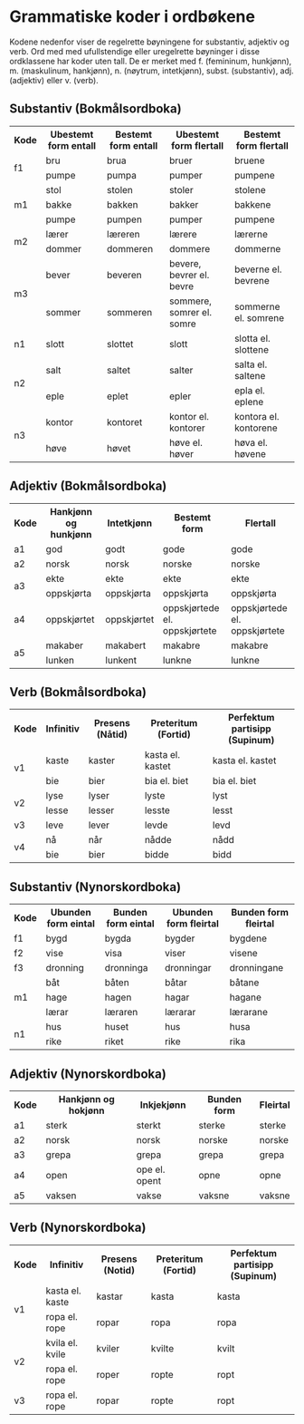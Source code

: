 # Grammatiske koder i ordbøkene
Kodene nedenfor viser de regelrette bøyningene for substantiv, adjektiv og verb. Ord med med ufullstendige eller uregelrette bøyninger i disse ordklassene har koder uten tall. De er merket med f. (femininum, hunkjønn), m. (maskulinum, hankjønn), n. (nøytrum, intetkjønn), subst. (substantiv), adj. (adjektiv) eller v. (verb).

## Substantiv (Bokmålsordboka)
<table class="table table-bordered">
              <tbody>
                <tr>
                  <th>Kode</th>
                  <th>Ubestemt form entall</th>
                  <th>Bestemt form entall</th>
                  <th>Ubestemt form flertall</th>
                  <th>Bestemt form flertall</th>
                </tr>
                <tr>
                  <td rowspan="2">f1</td>
                  <td>bru</td>
                  <td>brua</td>
                  <td>bruer</td>
                  <td>bruene</td>
                </tr>
                <tr>
                  <td>pumpe</td>
                  <td>pumpa</td>
                  <td>pumper</td>
                  <td>pumpene</td>
                </tr>
                <tr>
                  <td rowspan="3">m1</td>
                  <td>stol</td>
                  <td>stolen</td>
                  <td>stoler</td>
                  <td>stolene</td>
                </tr>
                <tr>
                  <td>bakke</td>
                  <td>bakken</td>
                  <td>bakker</td>
                  <td>bakkene</td>
                </tr>
                <tr>
                  <td>pumpe</td>
                  <td>pumpen</td>
                  <td>pumper</td>
                  <td>pumpene</td>
                </tr>
                <tr>
                  <td rowspan="2">m2</td>
                  <td>lærer</td>
                  <td>læreren</td>
                  <td>lærere</td>
                  <td>lærerne</td>
                </tr>
                <tr>
                  <td>dommer</td>
                  <td>dommeren</td>
                  <td>dommere</td>
                  <td>dommerne</td>
                </tr>
                <tr>
                  <td rowspan="2">m3</td>
                  <td>bever</td>
                  <td>beveren</td>
                  <td>bevere, bevrer el. bevre</td>
                  <td>beverne el. bevrene</td>
                </tr>
                <tr>
                  <td>sommer</td>
                  <td>sommeren</td>
                  <td>sommere, somrer el. somre</td>
                  <td>sommerne el. somrene</td>
                </tr>
                <tr>
                  <td>n1</td>
                  <td>slott</td>
                  <td>slottet</td>
                  <td>slott</td>
                  <td>slotta el. slottene</td>
                </tr>
                <tr>
                  <td rowspan="2">n2</td>
                  <td>salt</td>
                  <td>saltet</td>
                  <td>salter</td>
                  <td>salta el. saltene</td>
                </tr>
                <tr>
                  <td>eple</td>
                  <td>eplet</td>
                  <td>epler</td>
                  <td>epla el. eplene</td>
                </tr>
                <tr>
                  <td rowspan="2">n3</td>
                  <td>kontor</td>
                  <td>kontoret</td>
                  <td>kontor el. kontorer</td>
                  <td>kontora el. kontorene</td>
                </tr>
                <tr>
                  <td>høve</td>
                  <td>høvet</td>
                  <td>høve el. høver</td>
                  <td>høva el. høvene</td>
                </tr>
              </tbody>
            </table>

## Adjektiv (Bokmålsordboka)
 <table class="table table-bordered">
<tbody>
<tr>
    <th>Kode</th>
    <th>Hankjønn og hunkjønn</th>
    <th>Intetkjønn</th>
    <th>Bestemt form</th>
    <th>Flertall</th>
</tr>
<tr>
    <td>a1</td>
    <td>god</td>
    <td>godt</td>
    <td>gode</td>
    <td>gode</td>
</tr>
<tr>
    <td>a2</td>
    <td>norsk</td>
    <td>norsk</td>
    <td>norske</td>
    <td>norske</td>
</tr>
<tr>
    <td rowspan="2">a3</td>
    <td>ekte</td>
    <td>ekte</td>
    <td>ekte</td>
    <td>ekte</td>
</tr>
<tr>
    <td>oppskjørta</td>
    <td>oppskjørta</td>
    <td>oppskjørta</td>
    <td>oppskjørta</td>
</tr>
<tr>
    <td>a4</td>
    <td>oppskjørtet</td>
    <td>oppskjørtet</td>
    <td>oppskjørtede el. oppskjørtete</td>
    <td>oppskjørtede el. oppskjørtete</td>
</tr>
<tr>
    <td rowspan="2">a5</td>
    <td>makaber</td>
    <td>makabert</td>
    <td>makabre</td>
    <td>makabre</td>
</tr>
<tr>
    <td>lunken</td>
    <td>lunkent</td>
    <td>lunkne</td>
    <td>lunkne</td>
</tr>
</tbody>
</table>

## Verb (Bokmålsordboka)
 <table class="table table-bordered">
              <tbody>
                <tr>
                  <th>Kode</th>
                  <th>Infinitiv</th>
                  <th>Presens (Nåtid)</th>
                  <th>Preteritum (Fortid)</th>
                  <th>Perfektum partisipp (Supinum)</th>
                </tr>
                <tr>
                  <td rowspan="2">v1</td>
                  <td>kaste</td>
                  <td>kaster</td>
                  <td>kasta el. kastet</td>
                  <td>kasta el. kastet</td>
                </tr>
                <tr>
                  <td>bie</td>
                  <td>bier</td>
                  <td>bia el. biet</td>
                  <td>bia el. biet</td>
                </tr>
                <tr>
                  <td rowspan="2">v2</td>
                  <td>lyse</td>
                  <td>lyser</td>
                  <td>lyste</td>
                  <td>lyst</td>
                </tr>
                <tr>
                  <td>lesse</td>
                  <td>lesser</td>
                  <td>lesste</td> 
                  <td>lesst</td>
                </tr>
                <tr>
                  <td>v3</td>
                  <td>leve</td>
                  <td>lever</td>
                  <td>levde</td>
                  <td>levd</td>
                </tr>
                <tr>
                   <td rowspan="2">v4</td>
                  <td>nå</td>
                  <td>når</td>
                  <td>nådde</td>
                  <td>nådd</td>
                </tr>
                <tr>
                  <td>bie</td>
                  <td>bier</td>
                  <td>bidde</td>
                  <td>bidd</td>
                </tr>
              </tbody>
            </table>

## Substantiv (Nynorskordboka)
<table class="table table-bordered">
              <tr>
                <th>Kode</th>
                <th>Ubunden form eintal</th>
                <th>Bunden form eintal</th>
                <th>Ubunden form fleirtal</th>
                <th>Bunden form fleirtal</th>
              </tr>
              <tr>
                <td>f1</td>
                <td> bygd</td>
                <td> bygda</td>
                <td> bygder</td>
                <td> bygdene</td>
              </tr>
              <tr>
                <td>f2</td>
                <td> vise</td>
                <td> visa</td>
                <td> viser</td>
                <td> visene</td>
              </tr>
              <tr>
                 <td>f3</td>
                <td> dronning</td>
                <td> dronninga</td>
                <td> dronningar</td>
                <td> dronningane</td>
              </tr>
              <tr>
                <td rowspan="3">m1</td>
                <td> båt</td>
                <td> båten</td>
                <td> båtar</td>
                <td> båtane</td>
              </tr>
              <tr>
                <td>hage</td>
                <td>hagen</td>
                <td>hagar</td>
                <td>hagane</td>
              </tr>
              <tr>
                <td> lærar</td>
                <td> læraren</td>
                <td> lærarar</td>
                <td> lærarane</td>
              </tr>
              <tr>
                <td rowspan="2">n1</td>
                <td> hus</td>
                <td> huset</td>
                <td> hus</td>
                <td> husa</td>
              </tr>
              <tr>
                <td> rike</td>
                <td> riket</td>
                <td> rike</td>
                <td> rika</td>
              </tr>
            </table>

## Adjektiv (Nynorskordboka)
 <table class="table table-bordered">
              <tr>
                <th>Kode</th>
                <th>Hankjønn og hokjønn</th>
                <th>Inkjekjønn</th>
                <th>Bunden form</th>
                <th>Fleirtal</th>
              </tr>
              <tr>
                <td>a1</td>
                <td> sterk</td>
                <td> sterkt</td>
                <td> sterke</td>
                <td> sterke</td>
              </tr>
              <tr>
                <td>a2</td>
                <td> norsk</td>
                <td> norsk</td>
                <td> norske</td>
                <td> norske</td>
              </tr>
              <tr>
                 <td>a3</td>
                <td> grepa</td>
                <td> grepa</td>
                 <td> grepa</td>
                <td> grepa</td>
              </tr>
              <tr>
                <td>a4</td>
                <td> open</td>
                <td> ope el. opent</td>
                <td> opne</td>
                <td> opne</td>
              </tr>
              <tr>
                <td>a5</td>
                <td> vaksen</td>
                <td> vakse</td>
                <td> vaksne</td>
                <td> vaksne</td>
              </tr>
            </table>

## Verb (Nynorskordboka)
<table class="table table-bordered">
              <tr>
                <th>Kode</th>
                <th>Infinitiv</th>
                <th>Presens (Notid)</th>
                <th>Preteritum (Fortid)</th>
                <th>Perfektum partisipp (Supinum)</th>
              </tr>
              <tr>
                <td rowspan="2">v1</td>
                <td> kasta el. kaste</td>
                <td> kastar</td>
                <td> kasta</td>
                <td> kasta</td>
              </tr>
              <tr>
                <td> ropa el. rope</td>
                <td> ropar</td>
                <td> ropa</td>
                <td> ropa</td>
              </tr>
              <tr>
                <td rowspan="2">v2</td>
                <td> kvila el. kvile</td>
                <td> kviler</td>
                <td> kvilte</td>
                <td> kvilt</td>
              </tr>
              <tr>
                 <td>ropa el. rope</td>
                <td> roper</td>
                 <td> ropte</td>
                <td> ropt</td>
              </tr>
              <tr>
                <td>v3</td>
                <td> ropa el. rope</td>
                <td> ropar</td>
                <td> ropte</td>
                <td> ropt</td>
              </tr>
            </table>
